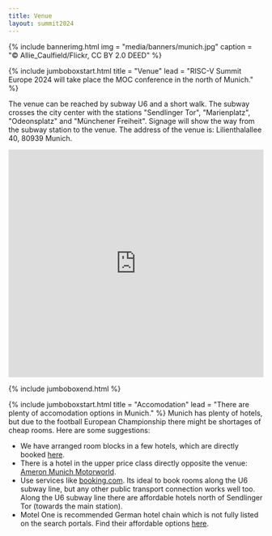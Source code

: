 ```yaml
---
title: Venue
layout: summit2024
---
```


{% include bannerimg.html 
    img = "media/banners/munich.jpg"
    caption = "&copy; Allie_Caulfield/Flickr, CC BY 2.0 DEED"
%}

{% include jumboboxstart.html 
    title = "Venue"
    lead = "RISC-V Summit Europe 2024 will take place the MOC conference in the north of Munich."
%}

The venue can be reached by subway U6 and a short walk. The subway crosses the city center with the stations "Sendlinger Tor", "Marienplatz", "Odeonsplatz" and "Münchener Freiheit". Signage will show the way from the subway station to the venue. The address of the venue is: Lilienthalallee 40, 80939 Munich.

<iframe src="https://www.google.com/maps/embed?pb=!1m18!1m12!1m3!1d57365.356826564464!2d11.542219843928848!3d48.16424897070057!2m3!1f0!2f0!3f0!3m2!1i1024!2i768!4f13.1!3m3!1m2!1s0x479e746f1a4cd0d3%3A0xe3acdad171be6854!2sMOC%20%E2%80%93%20Event%20Center%20Messe%20Munich!5e0!3m2!1sen!2sde!4v1698259650300!5m2!1sen!2sde" width="100%" height="450" style="border:0;" allowfullscreen="" loading="lazy" referrerpolicy="no-referrer-when-downgrade"></iframe>

{% include jumboboxend.html %}

{% include jumboboxstart.html 
    title = "Accomodation"
    lead = "There are plenty of accomodation options in Munich."
%}
Munich has plenty of hotels, but due to the football European Championship there might be shortages of cheap rooms. Here are some suggestions:

- We have arranged room blocks in a few hotels, which are directly booked [here](https://www.tch-hotels.de/teilnehmermanagement/KIT_RISC-V_280624/).
- There is a hotel in the upper price class directly opposite the venue: [Ameron Munich Motorworld](https://ameroncollection.com/de/muenchen-motorworld).
- Use services like [booking.com](https://www.booking.com/searchresults.en-gb.html?ss=Munich&dest_type=city&checkin=2024-06-23&checkout=2024-06-29&group_adults=1&no_rooms=1&group_children=0). Its ideal to book rooms along the U6 subway line, but any other public transport connection works well too. Along the U6 subway line there are affordable hotels north of Sendlinger Tor (towards the main station).
- Motel One is recommended German hotel chain which is not fully listed on the search portals. Find their affordable options [here](https://www.motel-one.com/en/hotels/munich/).
